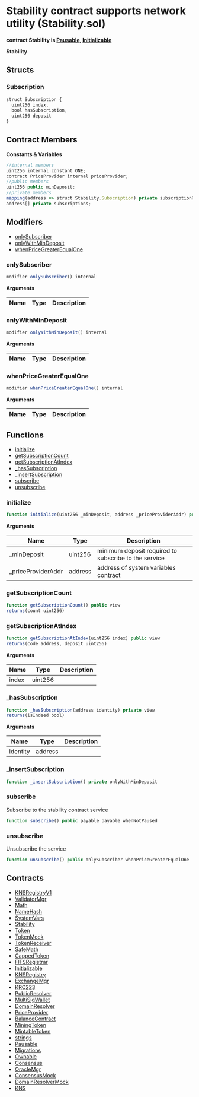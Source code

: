 ﻿# Stability contract supports network utility (Stability.sol)

**contract Stability is [Pausable](Pausable.md), [Initializable](Initializable.md)**

**Stability**

## Structs
### Subscription

```js
struct Subscription {
  uint256 index,
  bool hasSubscription,
  uint256 deposit
}
```

## Contract Members
**Constants & Variables**

```js
//internal members
uint256 internal constant ONE;
contract PriceProvider internal priceProvider;
//public members
uint256 public minDeposit;
//private members
mapping(address => struct Stability.Subscription) private subscriptionRegistry;
address[] private subscriptions;
```

## Modifiers

- [onlySubscriber](#onlysubscriber)
- [onlyWithMinDeposit](#onlywithmindeposit)
- [whenPriceGreaterEqualOne](#whenpricegreaterequalone)

### onlySubscriber

```js
modifier onlySubscriber() internal
```

**Arguments**

| Name        | Type           | Description  |
| ------------- |------------- | -----|

### onlyWithMinDeposit

```js
modifier onlyWithMinDeposit() internal
```

**Arguments**

| Name        | Type           | Description  |
| ------------- |------------- | -----|

### whenPriceGreaterEqualOne

```js
modifier whenPriceGreaterEqualOne() internal
```

**Arguments**

| Name        | Type           | Description  |
| ------------- |------------- | -----|

## Functions

- [initialize](#initialize)
- [getSubscriptionCount](#getsubscriptioncount)
- [getSubscriptionAtIndex](#getsubscriptionatindex)
- [_hasSubscription](#_hassubscription)
- [_insertSubscription](#_insertsubscription)
- [subscribe](#subscribe)
- [unsubscribe](#unsubscribe)

### initialize

```js
function initialize(uint256 _minDeposit, address _priceProviderAddr) public isInitializer
```

**Arguments**

| Name        | Type           | Description  |
| ------------- |------------- | -----|
| _minDeposit | uint256 | minimum deposit required to subscribe to the service | 
| _priceProviderAddr | address | address of system variables contract | 

### getSubscriptionCount

```js
function getSubscriptionCount() public view
returns(count uint256)
```

### getSubscriptionAtIndex

```js
function getSubscriptionAtIndex(uint256 index) public view
returns(code address, deposit uint256)
```

**Arguments**

| Name        | Type           | Description  |
| ------------- |------------- | -----|
| index | uint256 |  | 

### _hasSubscription

```js
function _hasSubscription(address identity) private view
returns(isIndeed bool)
```

**Arguments**

| Name        | Type           | Description  |
| ------------- |------------- | -----|
| identity | address |  | 

### _insertSubscription

```js
function _insertSubscription() private onlyWithMinDeposit
```

### subscribe

Subscribe to the stability contract service

```js
function subscribe() public payable payable whenNotPaused
```

### unsubscribe

Unsubscribe the service

```js
function unsubscribe() public onlySubscriber whenPriceGreaterEqualOne
```

## Contracts

- [KNSRegistryV1](KNSRegistryV1.md)
- [ValidatorMgr](ValidatorMgr.md)
- [Math](Math.md)
- [NameHash](NameHash.md)
- [SystemVars](SystemVars.md)
- [Stability](Stability.md)
- [Token](Token.md)
- [TokenMock](TokenMock.md)
- [TokenReceiver](TokenReceiver.md)
- [SafeMath](SafeMath.md)
- [CappedToken](CappedToken.md)
- [FIFSRegistrar](FIFSRegistrar.md)
- [Initializable](Initializable.md)
- [KNSRegistry](KNSRegistry.md)
- [ExchangeMgr](ExchangeMgr.md)
- [KRC223](KRC223.md)
- [PublicResolver](PublicResolver.md)
- [MultiSigWallet](MultiSigWallet.md)
- [DomainResolver](DomainResolver.md)
- [PriceProvider](PriceProvider.md)
- [BalanceContract](BalanceContract.md)
- [MiningToken](MiningToken.md)
- [MintableToken](MintableToken.md)
- [strings](strings.md)
- [Pausable](Pausable.md)
- [Migrations](Migrations.md)
- [Ownable](Ownable.md)
- [Consensus](Consensus.md)
- [OracleMgr](OracleMgr.md)
- [ConsensusMock](ConsensusMock.md)
- [DomainResolverMock](DomainResolverMock.md)
- [KNS](KNS.md)

